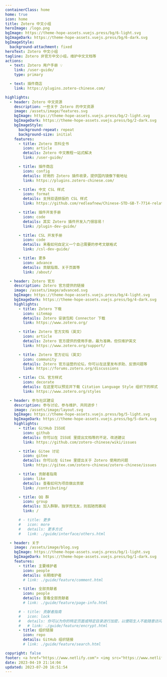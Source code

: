 ```yaml
---
containerClass: home
home: true
icon: home
title: Zotero 中文小组
heroImage: /logo.png
bgImage: https://theme-hope-assets.vuejs.press/bg/6-light.svg
bgImageDark: https://theme-hope-assets.vuejs.press/bg/6-dark.svg
bgImageStyle:
  background-attachment: fixed
heroText: Zotero 中文小组
tagline: Zotero 非官方中文小组，维护中文文档等
actions:
  - text: Zotero 用户手册 💡
    link: /user-guide/
    type: primary

  - text: 插件商店
    link: https://plugins.zotero-chinese.com/

highlights:
  - header: Zotero 中文资源
    description: 一些关于 Zotero 的中文资源
    image: /assets/image/features.svg
    bgImage: https://theme-hope-assets.vuejs.press/bg/2-light.svg
    bgImageDark: https://theme-hope-assets.vuejs.press/bg/2-dark.svg
    bgImageStyle:
      background-repeat: repeat
      background-size: initial
    features:
      - title: Zotero 百科全书
        icon: article
        details: Zotero 中文教程一站式解决
        link: /user-guide/

      - title: 插件商店
        icon: config
        details: 好用的 Zotero 插件收录，提供国内镜像下载地址
        link: https://plugins.zotero-chinese.com/

      - title: 中文 CSL 样式
        icon: format
        details: 支持双语排版的 CSL 样式
        link: https://github.com/redleafnew/Chinese-STD-GB-T-7714-related-csl/

      - title: 插件开发手册
        icon: code
        details: 其实 Zotero 插件开发入门很容易！
        link: /plugin-dev-guide/

      - title: CSL 开发手册
        icon: code
        details: 来看如何自定义一个自己需要的参考文献格式
        link: /csl-dev-guide/

      - title: 更多
        icon: advance
        details: 贡献指南、关于页面等
        link: /about/

  - header: Zotero 官方
    description: Zotero 官方提供的链接
    image: /assets/image/advanced.svg
    bgImage: https://theme-hope-assets.vuejs.press/bg/4-light.svg
    bgImageDark: https://theme-hope-assets.vuejs.press/bg/4-dark.svg
    highlights:
      - title: Zotero 下载
        icon: sitemap
        details: Zotero 安装包和 Connector 下载
        link: https://www.zotero.org/

      - title: Zotero 官方文档（英文）
        icon: article
        details: Zotero 官方提供的使用手册，最为准确，但仅维护英文
        link: https://www.zotero.org/support/

      - title: Zotero 官方论坛（英文）
        icon: community
        details: Zotero 官方运营的论坛，你可以在这里发布求助、反馈问题等
        link: https://forums.zotero.org/discussions

      - title: CSL 官方样式
        icon: decorate
        details: 在这里可以预览并下载 Citation Language Style 组织下的样式
        link: https://www.zotero.org/styles

  - header: 参与社区建设
    description: 参与讨论、参与维护、共同进步！
    image: /assets/image/layout.svg
    bgImage: https://theme-hope-assets.vuejs.press/bg/5-light.svg
    bgImageDark: https://theme-hope-assets.vuejs.press/bg/5-dark.svg
    highlights:
      - title: GitHub ISSUE
        icon: github
        details: 你可以在 ISSUE 里提出文档等的不足、改进建议
        link: https://github.com/zotero-chinese/wiki/issues

      - title: Gitee 讨论
        icon: gitee
        details: 你可以在 Gitee 里提出关于 Zotero 使用的问题
        link: https://gitee.com/zotero-chinese/zotero-chinese/issues

      - title: 贡献者指南
        icon: like
        details: 查看如何为项目做出贡献
        link: /contributing/

      - title: QQ 群
        icon: group
        details: 加入群聊，独学而无友，则孤陋而寡闻
        link: /

      # - title: 更多
      #   icon: more
      #   details: 更多方式
      #   link: ./guide/interface/others.html

  - header: 关于
    image: /assets/image/blog.svg
    bgImage: https://theme-hope-assets.vuejs.press/bg/1-light.svg
    bgImageDark: https://theme-hope-assets.vuejs.press/bg/1-dark.svg
    features:
      - title: 主要维护者
        icon: people
        details: 长期维护者
        # link: ./guide/feature/comment.html

      - title: 全部贡献者
        icon: people
        details: 查看全部贡献者
        # link: ./guide/feature/page-info.html

      # - title: 贡献者指南
      #   icon: lock
      #   details: 你可以为你的特定页面或特定目录进行加密，以便陌生人不能随意访问它们
      #   # link: ./guide/feature/encrypt.html
      - title: 组织链接
        icon: repo
        details: GitHub 组织链接
        # link: ./guide/feature/search.html

copyright: false
footer: <a href="https://www.netlify.com"> <img src="https://www.netlify.com/v3/img/components/netlify-color-bg.svg" alt="Deploys by Netlify" /> </a></br> 使用 <a href="https://theme-hope.vuejs.press/" target="_blank">VuePress Theme Hope</a> 主题 | MIT 协议，版权所有 © 2022-Present Zotero Chinese
date: 2023-04-19 21:14:04
updated: 2023-07-20 16:51:54
---
```

